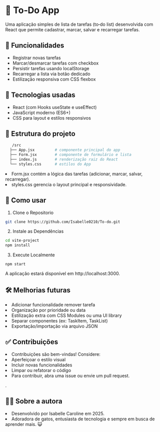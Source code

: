 # 📝 To‑Do App
Uma aplicação simples de lista de tarefas (to‑do list) desenvolvida com React que permite cadastrar, marcar, salvar e recarregar tarefas.

## 🚀 Funcionalidades
<ul>
   <li>Registrar novas tarefas
</li>
<li> Marcar/desmarcar tarefas com checkbox</li>
<li>
Persistir tarefas usando localStorage
</li>
<li>
Recarregar a lista via botão dedicado
</li>
<li>Estilização responsiva com CSS flexbox

</ul>

## 🎯 Tecnologias usadas
<ul>
   <li>React (com Hooks useState e useEffect)
   <li>JavaScript moderno (ES6+)
   <li>CSS para layout e estilos responsivos

</ul>

## 📁 Estrutura do projeto

```bash
   /src
  ├── App.jsx         # componente principal do app
  ├── Form.jsx        # componente de formulário e lista
  ├── index.js        # renderização raiz do React
  └── styles.css      # estilos do App

```

<li>Form.jsx contém a lógica das tarefas (adicionar, marcar, salvar, recarregar).

<li>styles.css gerencia o layout principal e responsividade.

## 🚧 Como usar

1. Clone o Repositorio

```bash
git clone https://github.com/Isabelle0210/To-do.git
```

2. Instale as Dependências

```bash
cd vite-project
npm install
`````
3. Execute Localmente

````
npm start
`````
A aplicação estará disponível em http://localhost:3000.

## 🛠️ Melhorias futuras
<li>Adicionar funcionalidade remover tarefa

<li>Organização por prioridade ou data

<li>Estilização extra com CSS Modules ou uma UI library

<li>Separar componentes (ex: TaskItem, TaskList)

<li>Exportação/importação via arquivo JSON

## ✅ Contribuições
<li>Contribuições são bem-vindas! Considere:

<li>Aperfeiçoar o estilo visual

<li>Incluir novas funcionalidades

<li>Limpar ou refatorar o código

<li>Para contribuir, abra uma issue ou envie um pull request.

.

## 🧑‍💻 Sobre a autora
<li>Desenvolvido por Isabelle Caroline em 2025.
<li> Adoradora de gatos, entusiasta de tecnologia e sempre em busca de aprender mais. 😺

